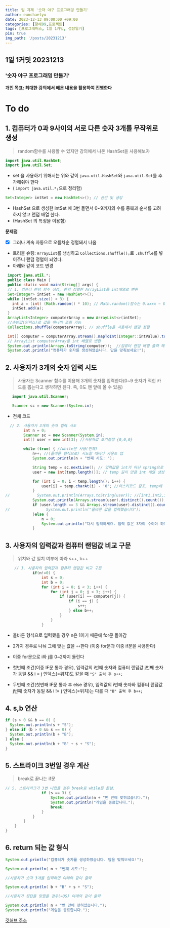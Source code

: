 ```yaml
---
title: 팀 과제 '숫자 야구 프로그래밍 만들기'
author: eunchaelyu
date: 2023-12-13 09:00:00 +09:00
categories: [항해99,프로젝트]
tags: [프로그래머스, 1일 1커밋, 성장일기]
pin: true
img_path: '/posts/20231213'
---
```


## 1일 1커밋 20231213
### '숫자 야구 프로그래밍 만들기'

**개인 목표: 최대한 강의에서 배운 내용을 활용하여 진행한다**
# To do
## 1. 컴퓨터가 0과 9사이의 서로 다른 숫자 3개를 무작위로 생성
   > random함수를 사용할 수 있지만 강의에서 나온 HashSet을 사용해보자        
   ```java
   import java.util.HashSet;
   import java.util.Set;
   ```
   - set 을 사용하기 위해서는 위와 같이 ``java.util.HashSet``와 ``java.util.Set``를 추가해줘야 한다
   - ( ``import java.util.*;``으로 정리함)
   
   ```java
   Set<Integer> intSet = new HashSet<>(); // 선언 및 생성
   ```
   
   - HashSet 으로 생성한 intSet 에 3번 돌면서 0~9까지의 수를 중복과 순서를 고려 하지 않고 랜덤 배열 한다.
   - (HashSet 의 특징을 이용함)

   **문제점**
   - [x] 그러나 계속 자동으로 오름차순 정렬돼서 나옴
   
   - 트러블 슈팅: ``ArrayList``를 생성하고 ``Collections.shuffle();``로 ``.shuffle``를 넣어주니 랜덤 정렬이 되었다. 
   - 아래와 같이 코드 변경
     
   ```java  
    import java.util.*;
    public class Main {
    public static void main(String[] args) {
    // 1. 컴퓨터 랜덤 함수 생성, 랜덤 정렬한 ArrayList를 int배열로 변환
    Set<Integer> intSet = new HashSet<>(); 
    while (intSet.size() < 3) {
      int a = (int) (Math.random() * 10); // Math.random()함수는 0.xxxx ~ 0.9xxx(부동소수점 난수) 까지의 값을 반환하기 때문에 10을 곱해준다
      intSet.add(a);
    }
    ArrayList<Integer> computerArray = new ArrayList<>(intSet);
    //순번값(인덱스)로 값을 하나씩 조회 가능
    Collections.shuffle(computerArray); // shuffle을 사용해서 랜덤 정렬

    int[] computer = computerArray.stream().mapToInt(Integer::intValue).toArray(); 
    // ArrayList computerArray를 int 배열로 변환
    System.out.println(Arrays.toString(computer));  //컴퓨터 랜덤 배열 출력 해보기
    System.out.println("컴퓨터가 숫자를 생성하였습니다. 답을 맞춰보세요!");
   ```      
   
  
   
## 2. 사용자가 3개의 숫자 입력 시도    
> 사용자는 Scanner 함수를 이용해 3개의 숫자를 입력한다(0~9 숫자가 적힌 카드를 뽑는다고 생각하면 된다. 즉, 0도 맨 앞에 올 수 있음)

```java
   import java.util.Scanner;
```
```java
   Scanner sc = new Scanner(System.in);
```
  
  - 전체 코드    
```java
  // 2. 사용자가 3개의 숫자 입력 시도
        int n = 0;
        Scanner sc = new Scanner(System.in);
        int[] user = new int[3]; //사용자값 초기설정 {0,0,0}

        while (true) { //while문 사용(전체)
            n++; //(올바른 형식으로) 시도할 때마다 카운트 업
            System.out.println(n + "번째 시도: ");

            String temp = sc.nextLine(); // 입력값을 int가 아닌 spring으로 받음(0이 앞에 나오더라도 인식하게 하기위해서)
            user = new int[temp.length()]; // temp 길이 만큼 int 배열 생성

            for (int i = 0; i < temp.length(); i++) {
                user[i] = temp.charAt(i) - '0'; //아스키코드 참조, temp에 있는값을 하나씩 user 배열 인덱스 순서대로 넣어줌.
            }
//            System.out.println(Arrays.toString(user)); //[int1,int2,int3] 사용자 입력값이 배열에 잘 들어가는지 확인
            System.out.println(Arrays.stream(user).distinct().count()); //
            if (user.length == 3 && Arrays.stream(user).distinct().count() == 3){ // Arrays.stream() : 스트림생성, .distinct(): 중간연산, 중복 없앰, .count(): 최종연산, 남은 자리수 카운트셈
//                System.out.println("올바른 값을 입력했습니다");
            }else {
                n = 0;
                System.out.println("다시 입력하세요. 입력 값은 3자리 수여야 하며 중복 값이 없어야 합니다");
            }
```    
  

   
## 3. 사용자의 입력값과 컴퓨터 랜덤값 비교 구문    
> 위치와 값 일치 여부에 따라 s++, b++

```java
    // 3. 사용자의 입력값과 컴퓨터 랜덤값 비교 구문
            if(n!=0) { 
                int s = 0;
                int b = 0;
                for (int i = 0; i < 3; i++) {
                    for (int j = 0; j < 3; j++) {
                        if (user[i] == computer[j]) {
                            if (i == j) {
                                s++;
                            } else b++;
                        }
                    }
                }
```
- 올바른 형식으로 입력했을 경우 n은 1이기 때문에 for문 돌아감    
- 2가지 경우로 나눠 그에 맞는 값을 ``++``한다 (이중 for문과 이중 if문을 사용한다)     

- 이중 for문으로 i와 j를 0~2까지 돌린다         
- 첫번째 조건(이중 IF문 통과 경우), 입력값의 i번째 숫자와 컴퓨터 랜덤값 j번째 숫자가 동일 && i = j 인덱스(=위치)도 같을 때  ``"S" 출력 후 s++;``    
- 두번째 조건(첫번째 IF문 통과 후 else 경우), 입력값의 i번째 숫자와 컴퓨터 랜덤값 j번째 숫자가 동일 && i != j 인덱스(=위치)는 다를 때  ``"B" 출력 후 b++;``    

  
## 4.  s,b 연산    
  >     
```java
if (s > 0 && b == 0) {
  System.out.println(s + "S");
} else if (b > 0 && s == 0) {
  System.out.println(b + "B");
} else {
  System.out.println(b + "B" + s + "S");
}
```

  
## 5. 스트라이크 3번일 경우 계산    
> break로 끝나는 if문    
```java    
// 5. 스트라이크가 3번 나왔을 경우 break로 while문 끝냄.
                if (s == 3) {
                    System.out.println(n + "번 만에 맞히셨습니다.");
                    System.out.println("게임을 종료합니다.");
                    break;
                }
            }
        }
    }
}
```    

## 6. return 되는 값 형식        

```java
System.out.println("컴퓨터가 숫자를 생성하였습니다. 답을 맞춰보세요!");

System.out.println( n + "번째 시도:");

//사용자가 숫자 3개를 입력하면 아래와 같이 출력

System.out.println( b + "B" + s + "S");

//사용자가 정답을 맞췄을 경우(=3S) 아래와 같이 출력

System.out.println( n + "번 만에 맞히셨습니다.");
System.out.println("게임을 종료합니다.");
```

[깃허브 주소](https://github.com/eunchaelyu/hh99-SA.git)
